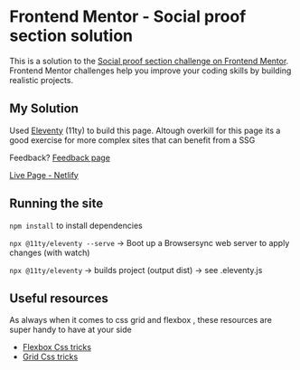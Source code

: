 # Frontend Mentor - Social proof section solution

This is a solution to the [Social proof section challenge on Frontend Mentor](https://www.frontendmentor.io/challenges/social-proof-section-6e0qTv_bA). Frontend Mentor challenges help you improve your coding skills by building realistic projects. 

## My Solution

Used [Eleventy](https://www.11ty.dev/) (11ty) to build this page. Altough overkill for this page its a good exercise for more complex sites that can benefit from a SSG

Feedback? [Feedback page](https://www.frontendmentor.io/solutions/social-proof-page-using-11ty-eleventy-ssg-basic-htmlcss-BvZ1_ANKB)

[Live Page - Netlify](https://hungry-goldwasser-2d44f9.netlify.app/)

## Running the site
`npm install` to install dependencies

`npx @11ty/eleventy --serve` -> Boot up a Browsersync web server to apply changes (with watch)

`npx @11ty/eleventy` -> builds project (output dist) -> see .eleventy.js

## Useful resources

As always when it comes to css grid and flexbox , these resources are super handy to have at your side 

- [Flexbox Css tricks](https://css-tricks.com/snippets/css/a-guide-to-flexbox/)
- [Grid Css tricks](https://css-tricks.com/snippets/css/complete-guide-grid/)


